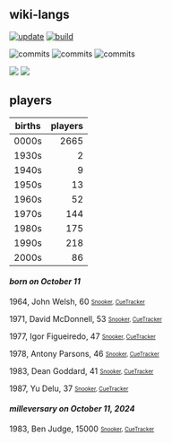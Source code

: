 ## wiki-langs
[![update](https://github.com/dreamerminsk/wiki-langs/actions/workflows/update-tables.yml/badge.svg)](https://github.com/dreamerminsk/wiki-langs/actions/workflows/update-tables.yml)
[![build](https://github.com/dreamerminsk/wiki-langs/actions/workflows/build.yml/badge.svg)](https://github.com/dreamerminsk/wiki-langs/actions/workflows/build.yml)

![commits](https://img.shields.io/github/commit-activity/y/dreamerminsk/wiki-langs)
![commits](https://img.shields.io/github/commit-activity/m/dreamerminsk/wiki-langs)
![commits](https://img.shields.io/github/commit-activity/w/dreamerminsk/wiki-langs)

![](https://img.shields.io/github/languages/code-size/dreamerminsk/wiki-langs)
![](https://img.shields.io/github/repo-size/dreamerminsk/wiki-langs)

## players
| births | players |
| :----: | ------: |
| 0000s | 2665 |
| 1930s | 2 |
| 1940s | 9 |
| 1950s | 13 |
| 1960s | 52 |
| 1970s | 144 |
| 1980s | 175 |
| 1990s | 218 |
| 2000s | 86 |

#### ***born on October 11***
1964, John Welsh, 60 <sub><sup>[Snooker](http://www.snooker.org/res/index.asp?player=793), [CueTracker](http://cuetracker.net/Players/john-welsh/)</sup></sub>

1971, David McDonnell, 53 <sub><sup>[Snooker](http://www.snooker.org/res/index.asp?player=1197), [CueTracker](http://cuetracker.net/Players/david-mcdonnell/)</sup></sub>

1977, Igor Figueiredo, 47 <sub><sup>[Snooker](http://www.snooker.org/res/index.asp?player=18), [CueTracker](http://cuetracker.net/Players/igor-figueiredo/)</sup></sub>

1978, Antony Parsons, 46 <sub><sup>[Snooker](http://www.snooker.org/res/index.asp?player=186), [CueTracker](http://cuetracker.net/Players/antony-parsons/)</sup></sub>

1983, Dean Goddard, 41 <sub><sup>[Snooker](http://www.snooker.org/res/index.asp?player=1007), [CueTracker](http://cuetracker.net/Players/dean-goddard/)</sup></sub>

1987, Yu Delu, 37 <sub><sup>[Snooker](http://www.snooker.org/res/index.asp?player=184), [CueTracker](http://cuetracker.net/Players/yu-delu/)</sup></sub>


#### ***milleversary on October 11, 2024***
1983, Ben Judge, 15000 <sub><sup>[Snooker](http://www.snooker.org/res/index.asp?player=537), [CueTracker](http://cuetracker.net/Players/ben-judge/)</sup></sub>



